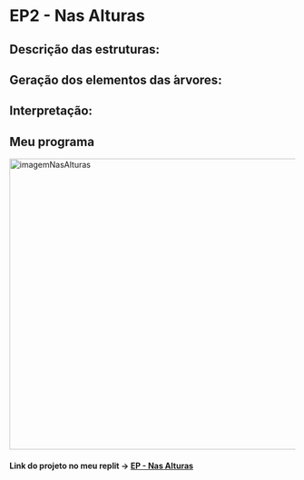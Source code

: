 # EP2 - Nas Alturas

<h2>Descrição das estruturas: </h2>

<h2> Geração dos elementos das  ́arvores: </h2>

<h2> Interpretação: </h2>

<h2> Meu programa </h2>
<img width="513" alt="imagemNasAlturas" src="https://user-images.githubusercontent.com/80367275/170910479-7a8adfa3-3a66-450e-ac63-3826a6ea9b7e.png">
 
<h4> Link do projeto no meu replit -> <a href="https://replit.com/@fabsdk/ThisIsNasAlturas">EP - Nas Alturas</a> </h4>
